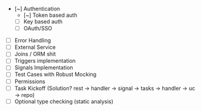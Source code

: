  - [~] Authentication
    - [~] Token based auth
    - [ ] Key based auth
    - [ ] OAuth/SSO
 - [ ] Error Handling
 - [ ] External Service
 - [ ] Joins / ORM shit
 - [ ] Triggers implementation
 - [ ] Signals Implementation
 - [ ] Test Cases with Robust Mocking
 - [ ] Permissions
 - [ ] Task Kickoff (Solution? rest -> handler -> signal -> tasks -> handler -> uc -> repo)
 - [ ] Optional type checking (static analysis)
